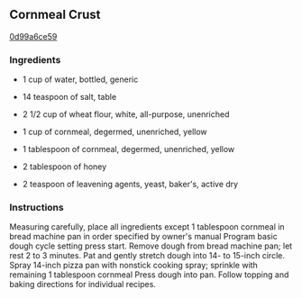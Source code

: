 ## Cornmeal Crust

[0d99a6ce59](http://www.food.com/recipe/cornmeal-crust-15187)

### Ingredients

 - 1 cup of water, bottled, generic

 - 14 teaspoon of salt, table

 - 2 1/2 cup of wheat flour, white, all-purpose, unenriched

 - 1 cup of cornmeal, degermed, unenriched, yellow

 - 1 tablespoon of cornmeal, degermed, unenriched, yellow

 - 2 tablespoon of honey

 - 2 teaspoon of leavening agents, yeast, baker's, active dry

### Instructions

Measuring carefully, place all ingredients except 1 tablespoon cornmeal in bread machine pan in order specified by owner's manual Program basic dough cycle setting press start. Remove dough from bread machine pan; let rest 2 to 3 minutes. Pat and gently stretch dough into 14- to 15-inch circle. Spray 14-inch pizza pan with nonstick cooking spray; sprinkle with remaining 1 tablespoon cornmeal Press dough into pan. Follow topping and baking directions for individual recipes.